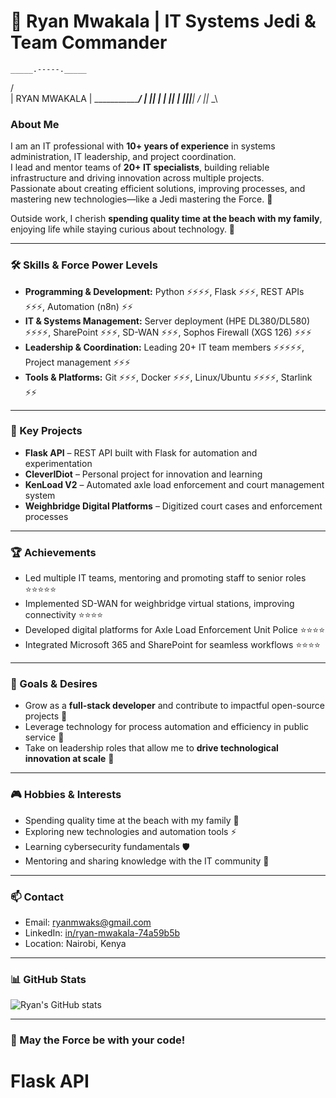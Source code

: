 # 🌌 Ryan Mwakala | IT Systems Jedi & Team Commander

    _____.-----._____
   /                \
  |   RYAN MWAKALA   |
   \________________/
       |  ||  |
       |  ||  |
       |__||__|
      /_ _||_ _\

### **About Me**
I am an IT professional with **10+ years of experience** in systems administration, IT leadership, and project coordination.  
I lead and mentor teams of **20+ IT specialists**, building reliable infrastructure and driving innovation across multiple projects.  
Passionate about creating efficient solutions, improving processes, and mastering new technologies—like a Jedi mastering the Force. 🌠  

Outside work, I cherish **spending quality time at the beach with my family**, enjoying life while staying curious about technology. 🌊  

---

### **🛠 Skills & Force Power Levels**
- **Programming & Development:** Python ⚡⚡⚡⚡, Flask ⚡⚡⚡, REST APIs ⚡⚡⚡, Automation (n8n) ⚡⚡  
- **IT & Systems Management:** Server deployment (HPE DL380/DL580) ⚡⚡⚡⚡, SharePoint ⚡⚡⚡, SD-WAN ⚡⚡⚡, Sophos Firewall (XGS 126) ⚡⚡⚡  
- **Leadership & Coordination:** Leading 20+ IT team members ⚡⚡⚡⚡⚡, Project management ⚡⚡⚡  
- **Tools & Platforms:** Git ⚡⚡⚡, Docker ⚡⚡⚡, Linux/Ubuntu ⚡⚡⚡⚡, Starlink ⚡⚡  

---

### **📂 Key Projects**
- **Flask API** – REST API built with Flask for automation and experimentation  
- **CleverIDiot** – Personal project for innovation and learning  
- **KenLoad V2** – Automated axle load enforcement and court management system  
- **Weighbridge Digital Platforms** – Digitized court cases and enforcement processes  

---

### **🏆 Achievements**
- Led multiple IT teams, mentoring and promoting staff to senior roles ⭐⭐⭐⭐⭐  
- Implemented SD-WAN for weighbridge virtual stations, improving connectivity ⭐⭐⭐⭐  
- Developed digital platforms for Axle Load Enforcement Unit Police ⭐⭐⭐⭐  
- Integrated Microsoft 365 and SharePoint for seamless workflows ⭐⭐⭐⭐  

---

### **🎯 Goals & Desires**
- Grow as a **full-stack developer** and contribute to impactful open-source projects 🚀  
- Leverage technology for process automation and efficiency in public service 🌌  
- Take on leadership roles that allow me to **drive technological innovation at scale** 💫  

---

### **🎮 Hobbies & Interests**
- Spending quality time at the beach with my family 🌊  
- Exploring new technologies and automation tools ⚡  
- Learning cybersecurity fundamentals 🛡️  
- Mentoring and sharing knowledge with the IT community 🌟  

---

### **📫 Contact**
- Email: [ryanmwaks@gmail.com](mailto:ryanmwaks@gmail.com)  
- LinkedIn: [in/ryan-mwakala-74a59b5b](https://www.linkedin.com/in/ryan-mwakala-74a59b5b)  
- Location: Nairobi, Kenya  

---

### **📊 GitHub Stats**
![Ryan's GitHub stats](https://github-readme-stats.vercel.app/api?username=ryanmwaks&show_icons=true&theme=dark&count_private=true)

---

### **🌌 May the Force be with your code!**
# Flask API
